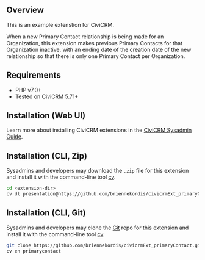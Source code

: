 ## Overview
This is an example extenstion for CiviCRM.

When a new Primary Contact relationship is being made for an Organization, this extension makes previous Primary Contacts for that Organization inactive, with an ending date of the creation date of the new relationship so that there is only one Primary Contact per Organization.

## Requirements
* PHP v7.0+
* Tested on CiviCRM 5.71+

## Installation (Web UI)

Learn more about installing CiviCRM extensions in the [CiviCRM Sysadmin Guide](https://docs.civicrm.org/sysadmin/en/latest/customize/extensions/).

## Installation (CLI, Zip)

Sysadmins and developers may download the `.zip` file for this extension and
install it with the command-line tool [cv](https://github.com/civicrm/cv).

```bash
cd <extension-dir>
cv dl presentation@https://github.com/briennekordis/civicrmExt_primaryContact/archive/master.zip
```

## Installation (CLI, Git)

Sysadmins and developers may clone the [Git](https://en.wikipedia.org/wiki/Git) repo for this extension and
install it with the command-line tool [cv](https://github.com/civicrm/cv).

```bash
git clone https://github.com/briennekordis/civicrmExt_primaryContact.git
cv en primarycontact
```
